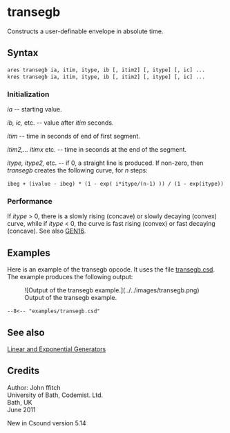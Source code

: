 <!--
id:transegb
category:Signal Generators:Linear and Exponential Generators
-->
# transegb
Constructs a user-definable envelope in absolute time.

## Syntax
``` csound-orc
ares transegb ia, itim, itype, ib [, itim2] [, itype] [, ic] ...
kres transegb ia, itim, itype, ib [, itim2] [, itype] [, ic] ...
```

### Initialization

_ia_ -- starting value.

_ib, ic,_ etc. -- value after _itim_ seconds.

_itim_ -- time in seconds of end of first segment.

_itim2,... itimx_ etc. -- time in seconds at the end of the segment.

_itype, itype2,_ etc. -- if 0, a straight line is produced. If non-zero, then _transegb_ creates the following curve, for _n_ steps:

```
ibeg + (ivalue - ibeg) * (1 - exp( i*itype/(n-1) )) / (1 - exp(itype))
```

### Performance

If _itype_ &gt; 0, there is a slowly rising (concave) or slowly decaying (convex) curve, while if _itype_ &lt; 0, the curve is fast rising (convex) or fast decaying (concave). See also [GEN16](../../scoregens/gen16).

## Examples

Here is an example of the transegb opcode. It uses the file [transegb.csd](../../examples/transegb.csd). The example produces the following output:

<figure markdown="span">
![Output of the transegb example.](../../images/transegb.png)
<figcaption>Output of the transegb example.</figcaption>
</figure>

``` csound-orc title="Example of the transegb opcode." linenums="1"
--8<-- "examples/transegb.csd"
```

## See also

[Linear and Exponential Generators](../../siggen/lineexp)

## Credits

Author: John ffitch<br>
University of Bath, Codemist. Ltd.<br>
Bath, UK<br>
June 2011<br>

New in Csound version 5.14
